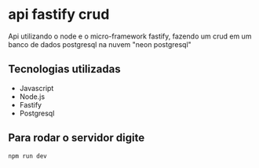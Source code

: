 # api fastify crud
Api utilizando o node e o micro-framework fastify, fazendo um crud em um banco de dados postgresql na nuvem "neon postgresql"

## Tecnologias utilizadas

<ul>
  <li>Javascript</li>
  <li>Node.js</li>
  <li>Fastify</li>
  <li>Postgresql</li>
</ul>

## Para rodar o servidor digite

```
npm run dev
```
